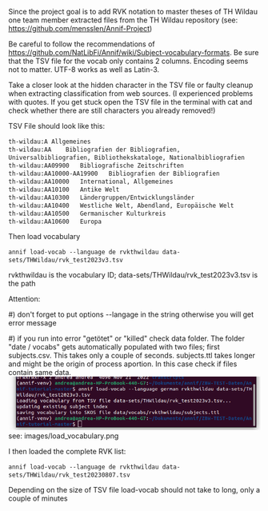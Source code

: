 Since the project goal is to add RVK notation to master theses of TH Wildau one team member extracted files from the TH Wildau repository (see: https://github.com/mensslen/Annif-Project)

Be careful to follow the recommendations of https://github.com/NatLibFi/Annif/wiki/Subject-vocabulary-formats. Be sure that the TSV file for the vocab only contains 2 columns.
Encoding seems not to matter. UTF-8 works as well as Latin-3.

Take a closer look at the hidden character in the TSV file or faulty cleanup when extracting classification from web sources. (I experienced problems with quotes. If you get stuck open the TSV file in the terminal with cat and check whether there are still characters you already removed!)

TSV File should look like this:
```
th-wildau:A	Allgemeines
th-wildau:AA	Bibliografien der Bibliografien, Universalbibliografien, Bibliothekskataloge, Nationalbibliografien
th-wildau:AA09900	Bibliografische Zeitschriften
th-wildau:AA10000-AA19900	Bibliografien der Bibliografien
th-wildau:AA10000	International, Allgemeines
th-wildau:AA10100	Antike Welt
th-wildau:AA10300	Ländergruppen/Entwicklungsländer
th-wildau:AA10400	Westliche Welt, Abendland, Europäische Welt
th-wildau:AA10500	Germanischer Kulturkreis
th-wildau:AA10600	Europa
```
Then load vocabulary 
```
annif load-vocab --language de rvkthwildau data-sets/THWildau/rvk_test2023v3.tsv
```
rvkthwildau is the vocabulary ID; data-sets/THWildau/rvk_test2023v3.tsv is the path

Attention: 

#) don't forget to put options --langage in the string otherwise you will get error message

#) if you run into error "getötet" or "killed" check data folder. The folder "date / vocabs" gets automatically populated with two files; first subjects.csv. This takes only a couple of seconds. subjects.ttl takes longer and might be the origin of process aportion. In this case check if files contain same data.
![Alt](https://github.com/AndreaBrand/Annif_BIM2022/blob/main/images/load_vocabulary.png)
see: images/load_vocabulary.png

I then loaded the complete RVK list:
```
annif load-vocab --language de rvkthwildau data-sets/THWildau/rvk_test20230807.tsv
```

Depending on the size of TSV file load-vocab should not take to long, only a couple of minutes
